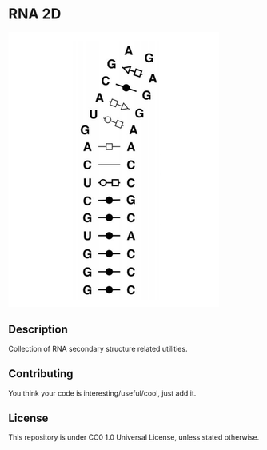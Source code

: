 # RNA 2D

![](doc/figs/rna2D.png)

## Description

Collection of RNA secondary structure related utilities.

## Contributing

You think your code is interesting/useful/cool, just add it.


## License

This repository is under CC0 1.0 Universal License, unless stated otherwise.


